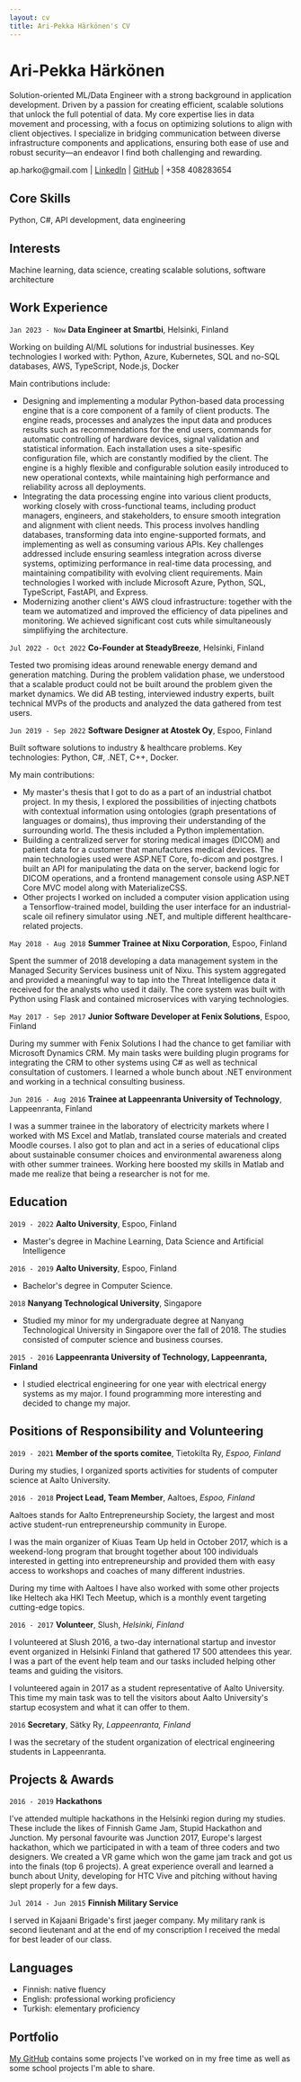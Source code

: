 ```yaml
---
layout: cv
title: Ari-Pekka Härkönen's CV
---
```


# Ari-Pekka Härkönen

Solution-oriented ML/Data Engineer with a strong background in application development. Driven by a passion for creating efficient, scalable solutions that unlock the full potential of data.
My core expertise lies in data movement and processing, with a focus on optimizing solutions to align with client objectives. I specialize in bridging communication between diverse infrastructure components and applications, ensuring both ease of use and robust security—an endeavor I find both challenging and rewarding.

<div id="webaddress">
  ap.harko@gmail.com
| <a href="https://www.linkedin.com/in/apharkonen/">LinkedIn</a>
| <a href="https://github.com/apoxnen ">GitHub</a>
| +358 408283654
</div>

## Core Skills

Python, C#, API development, data engineering

## Interests

Machine learning, data science, creating scalable solutions, software architecture

## Work Experience

`Jan 2023 - Now`
**Data Engineer at Smartbi**, Helsinki, Finland

Working on building AI/ML solutions for industrial businesses. Key technologies I worked with: Python, Azure, Kubernetes, SQL and no-SQL databases, AWS, TypeScript, Node.js, Docker

Main contributions include:

- Designing and implementing a modular Python-based data processing engine that is a core component of a family of client products. The engine reads, processes and analyzes the input data and produces results such as recommendations for the end users, commands for automatic controlling of hardware devices, signal validation and statistical information. Each installation uses a site-spesific configuration file, which are constantly modified by the client. The engine is a highly flexible and configurable solution easily introduced to new operational contexts, while maintaining high performance and reliability across all deployments.
- Integrating the data processing engine into various client products, working closely with cross-functional teams, including product managers, engineers, and stakeholders, to ensure smooth integration and alignment with client needs. This process involves handling databases, transforming data into engine-supported formats, and implementing as well as consuming various APIs. Key challenges addressed include ensuring seamless integration across diverse systems, optimizing performance in real-time data processing, and maintaining compatibility with evolving client requirements. Main technologies I worked with include Microsoft Azure, Python, SQL, TypeScript, FastAPI, and Express.
- Modernizing another client's AWS cloud infrastructure: together with the team we automatized and improved the efficiency of data pipelines and monitoring. We achieved significant cost cuts while simultaneously simplifiying the architecture.

`Jul 2022 - Oct 2022`
**Co-Founder at SteadyBreeze**, Helsinki, Finland

Tested two promising ideas around renewable energy demand and generation matching. During the problem validation phase, we understood that a scalable product could not be built around the problem given the market dynamics. We did AB testing, interviewed industry experts, built technical MVPs of the products and analyzed the data gathered from test users.

`Jun 2019 - Sep 2022`
**Software Designer at Atostek Oy**, Espoo, Finland

Built software solutions to industry & healthcare problems. Key technologies: Python, C#, .NET, C++, Docker.

My main contributions:

- My master's thesis that I got to do as a part of an industrial chatbot project. In my thesis, I explored the possibilities of injecting chatbots with contextual information using ontologies (graph presentations of languages or domains), thus improving their understanding of the surrounding world. The thesis included a Python implementation.
- Building a centralized server for storing medical images (DICOM) and patient data for a customer that manufactures medical devices. The main technologies used were ASP.NET Core, fo-dicom and postgres. I built an API for manipulating the data on the server, backend logic for DICOM operations, and a frontend management console using ASP.NET Core MVC model along with MaterializeCSS.
- Other projects I worked on included a computer vision application using a Tensorflow-trained model, building the user interface for an industrial-scale oil refinery simulator using .NET, and multiple different healthcare-related projects.

`May 2018 - Aug 2018`
**Summer Trainee at Nixu Corporation**, Espoo, Finland

Spent the summer of 2018 developing a data management system in the Managed Security Services business unit of Nixu. This system aggregated and provided a meaningful way to tap into the Threat Intelligence data it received for the analysts who used it daily. The core system was built with Python using Flask and contained microservices with varying technologies.

`May 2017 - Sep 2017`
**Junior Software Developer at Fenix Solutions**, Espoo, Finland

During my summer with Fenix Solutions I had the chance to get familiar with Microsoft Dynamics CRM. My main tasks were building plugin programs for integrating the CRM to other systems using C# as well as technical consultation of customers. I learned a whole bunch about .NET environment and working in a technical consulting business.

`Jun 2016 - Aug 2016`
**Trainee at Lappeenranta University of Technology**, Lappeenranta, Finland

I was a summer trainee in the laboratory of electricity markets where I worked with MS Excel and Matlab, translated course materials and created Moodle courses. I also got to plan and act in a series of educational clips about sustainable consumer choices and environmental awareness along with other summer trainees. Working here boosted my skills in Matlab and made me realize that being a researcher is not for me.

## Education

`2019 - 2022`
**Aalto University**, Espoo, Finland

- Master's degree in Machine Learning, Data Science and Artificial Intelligence

`2016 - 2019`
**Aalto University**, Espoo, Finland

- Bachelor's degree in Computer Science.

`2018`
**Nanyang Technological University**, Singapore

- Studied my minor for my undergraduate degree at Nanyang Technological University in Singapore over the fall of 2018. The studies consisted of computer science and business courses.

`2015 - 2016`
**Lappeenranta University of Technology, Lappeenranta, Finland**

- I studied electrical engineering for one year with electrical energy systems as my major. I found programming more interesting and decided to change my major.

## Positions of Responsibility and Volunteering

`2019 - 2021`
**Member of the sports comitee**, Tietokilta Ry, _Espoo, Finland_

During my studies, I organized sports activities for students of computer science at Aalto University.

`2016 - 2018`
**Project Lead, Team Member**, Aaltoes, _Espoo, Finland_

Aaltoes stands for Aalto Entrepreneurship Society, the largest and most active student-run entrepreneurship community in Europe.

I was the main organizer of Kiuas Team Up held in October 2017, which is a weekend-long program that brought together about 100 individuals interested in getting into entrepreneurship and provided them with easy access to workshops and coaches of many different industries.

During my time with Aaltoes I have also worked with some other projects like Heltech aka HKI Tech Meetup, which is a monthly event targeting cutting-edge topics.

`2016 - 2017`
**Volunteer**, Slush, _Helsinki, Finland_

I volunteered at Slush 2016, a two-day international startup and investor event organized in Helsinki Finland that gathered 17 500 attendees this year. I was a part of the event help team and our tasks included helping other teams and guiding the visitors.

I volunteered again in 2017 as a student representative of Aalto University. This time my main task was to tell the visitors about Aalto University's startup ecosystem and what it can offer to them.

`2016`
**Secretary**, Sätky Ry, _Lappeenranta, Finland_

I was the secretary of the student organization of electrical engineering students in Lappeenranta.

## Projects & Awards

`2016 - 2019`
**Hackathons**

I've attended multiple hackathons in the Helsinki region during my studies. These include the likes of Finnish Game Jam, Stupid Hackathon and Junction. My personal favourite was Junction 2017, Europe's largest hackathon, which we participated in with a team of three coders and two designers. We created a VR game which won the game jam track and got us into the finals (top 6 projects). A great experience overall and learned a bunch about Unity, developing for HTC Vive and pitching without having slept properly for a few days.

`Jul 2014 - Jun 2015`
**Finnish Military Service**

I served in Kajaani Brigade's first jaeger company. My military rank is second lieutenant and at the end of my conscription I received the medal for best leader of our class.

## Languages

- Finnish: native fluency
- English: professional working proficiency
- Turkish: elementary proficiency

## Portfolio

<a href="https://github.com/apoxnen ">My GitHub</a> contains some projects I've worked on in my free time as well as some school projects I'm able to share.

<!-- ### Footer

Last updated: Sept 2024 -->
